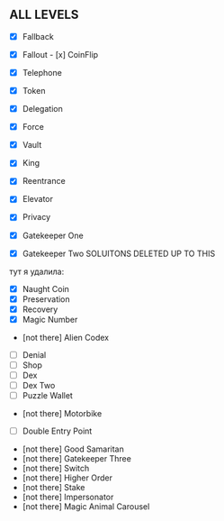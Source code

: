 ## ALL LEVELS

- [x] Fallback 
- [x] Fallout - [x] CoinFlip
- [x] Telephone
- [x] Token
- [x] Delegation
- [x] Force
- [x] Vault
- [x] King
- [x] Reentrance
- [x] Elevator
- [x] Privacy
- [x] Gatekeeper One
- [x] Gatekeeper Two SOLUITONS DELETED UP TO THIS


тут я удалила:
- [x] Naught Coin
- [x] Preservation
- [x] Recovery
- [x] Magic Number
- [not there] Alien Codex
- [ ] Denial
- [ ] Shop  
- [ ] Dex
- [ ] Dex Two
- [ ] Puzzle Wallet
- [not there] Motorbike
- [ ] Double Entry Point
- [not there] Good Samaritan
- [not there] Gatekeeper Three
- [not there] Switch
- [not there] Higher Order
- [not there] Stake
- [not there] Impersonator
- [not there] Magic Animal Carousel
